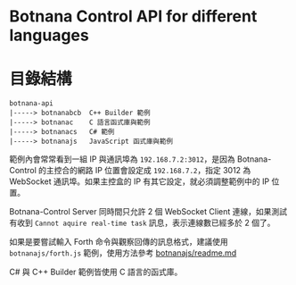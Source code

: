 # Botnana Control API for different languages

# 目錄結構

    botnana-api
    |-----> botnanabcb  C++ Builder 範例 
	|-----> botnanac    C 語言函式庫與範例
    |-----> botnanacs   C# 範例 
    |-----> botnanajs   JavaScript 函式庫與範例

範例內會常常看到一組 IP 與通訊埠為 `192.168.7.2:3012`，是因為 Botnana-Control 的主控合的網路 IP 位置會設定成 `192.168.7.2`，指定 3012 為 WebSocket 通訊埠。如果主控盒的 IP 有其它設定，就必須調整範例中的 IP 位置。

Botnana-Control Server 同時間只允許 2 個 WebSocket Client 連線，如果測試有收到 `Cannot aquire real-time task` 訊息，表示連線數已經多於 2 個了。

如果是要嘗試輸入 Forth 命令與觀察回傳的訊息格式，建議使用 `botnanajs/forth.js` 範例，使用方法參考 [botnanajs/readme.md](./botnanajs/readme.md)

C# 與 C++ Builder 範例皆使用 C 語言的函式庫。

